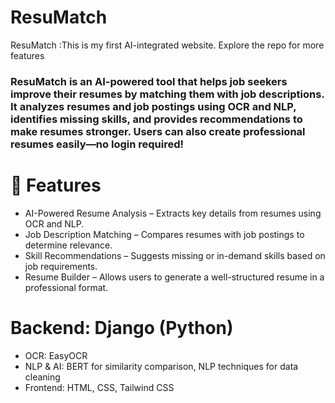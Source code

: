 # ResuMatch
ResuMatch :This is my first AI-integrated website. Explore the repo for more features

### ResuMatch is an AI-powered tool that helps job seekers improve their resumes by matching them with job descriptions. It analyzes resumes and job postings using OCR and NLP, identifies missing skills, and provides recommendations to make resumes stronger. Users can also create professional resumes easily—no login required!

# 🚀 Features
- AI-Powered Resume Analysis – Extracts key details from resumes using OCR and NLP.
- Job Description Matching – Compares resumes with job postings to determine relevance.
- Skill Recommendations – Suggests missing or in-demand skills based on job requirements.
- Resume Builder – Allows users to generate a well-structured resume in a professional format.

# Backend: Django (Python)
- OCR: EasyOCR
- NLP & AI: BERT for similarity comparison, NLP techniques for data cleaning
- Frontend: HTML, CSS, Tailwind CSS




